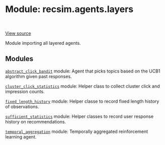 <div itemscope itemtype="http://developers.google.com/ReferenceObject">
<meta itemprop="name" content="recsim.agents.layers" />
<meta itemprop="path" content="Stable" />
</div>

# Module: recsim.agents.layers

<table class="tfo-notebook-buttons tfo-api" align="left">
</table>

<a target="_blank" href="https://github.com/google-research/recsim/agents/layers/__init__.py">View
source</a>

Module importing all layered agents.

<!-- Placeholder for "Used in" -->

## Modules

[`abstract_click_bandit`](../../recsim/agents/layers/abstract_click_bandit.md)
module: Agent that picks topics based on the UCB1 algorithm given past
responses.

[`cluster_click_statistics`](../../recsim/agents/layers/cluster_click_statistics.md)
module: Helper class to collect cluster click and impression counts.

[`fixed_length_history`](../../recsim/agents/layers/fixed_length_history.md)
module: Helper classe to record fixed length history of observations.

[`sufficient_statistics`](../../recsim/agents/layers/sufficient_statistics.md)
module: Helper classes to record user response history on recommendations.

[`temporal_aggregation`](../../recsim/agents/layers/temporal_aggregation.md)
module: Temporally aggregated reinforcement learning agent.
